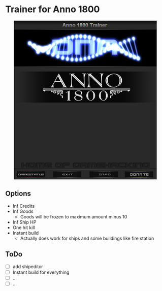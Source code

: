 # Trainer for Anno 1800

<p align="center"><img src="https://raw.githubusercontent.com/DNA-Trainer/Anno1800Trainer/master/preview.png"></p>


## Options
* Inf Credits
* Inf Goods
  * Goods will be frozen to maximum amount minus 10
* Inf Ship HP
* One hit kill
* Instant build
  * Actually does work for ships and some buildings like fire station
  

  
## ToDo
- [ ] add shipeditor
- [ ] Instant build for everything
- [ ] ...
- [ ] ...
